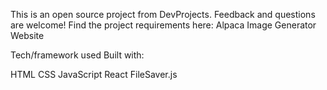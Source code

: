 This is an open source project from DevProjects. Feedback and questions are welcome!
Find the project requirements here: Alpaca Image Generator Website

Tech/framework used
Built with:

HTML
CSS
JavaScript
React
FileSaver.js
